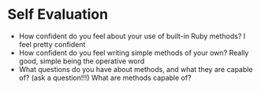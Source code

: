 # Self Evaluation

- How confident do you feel about your use of built-in Ruby methods?   I feel pretty confident
- How confident do you feel writing simple methods of your own? Really good, simple being the operative word
- What questions do you have about methods, and what they are capable of? (ask a question!!!) What are methods capable of?
